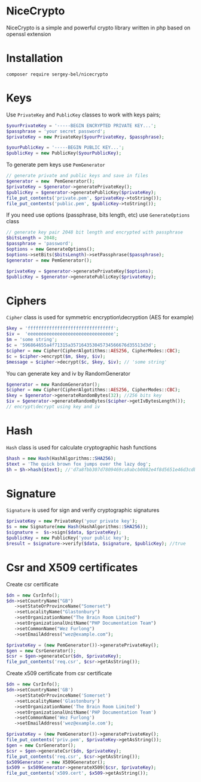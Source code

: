 # NiceCrypto
NiceCrypto is a simple and powerful crypto library written in  php based on openssl extension

# Installation
`composer require sergey-bel/nicecrypto`
# Keys
Use `PrivateKey` and `PublicKey` classes to work with keys pairs;
```php
$yourPrivateKey = '-----BEGIN ENCRYPTED PRIVATE KEY...';
$passphrase = 'your secret password';
$privateKey = new PrivateKey($yourPrivateKey, $passphrase);
```

```php
$yourPublicKey = '-----BEGIN PUBLIC KEY...';
$publicKey = new PublicKey($yourPublicKey);
```

To generate pem keys use `PemGenerator`
```php
// generate private and public keys and save in files
$generator = new  PemGenerator();
$privateKey = $generator->generatePrivateKey();
$publicKey = $generator->generatePublicKey($privateKey);
file_put_contents('private.pem', $privateKey->toString());
file_put_contents('public.pem', $publicKey->toString());
```

If you need use options (passphrase, bits length, etc) use `GenerateOptions` class
```php
// generate key pair 2048 bit length and encrypted with passphrase
$bitsLength = 2048;
$passphrase = 'password';
$options = new GenerateOptions();
$options->setBits($bitsLength)->setPassphrase($passphrase);
$generator = new PemGenerator();

$privateKey = $generator->generatePrivateKey($options);
$publicKey = $generator->generatePublicKey($privateKey);
```
# Ciphers

`Cipher` class is used for symmetric encryption\decryption (AES for example)

```php
$key = 'ffffffffffffffffffffffffffffffff';
$iv =  'eeeeeeeeeeeeeeeeeeeeeeeeeeeeeeee';
$m = 'some string';
$c = '596864655a4f71315a357164353045734566676d35513d3d';
$cipher = new Cipher(CipherAlgotithms::AES256, CipherModes::CBC);
$c = $cipher->encrypt($m, $key, $iv);
$message = $cipher->decrypt($c, $key, $iv); // 'some string'
```
You can generate key and iv by RandomGenerator
```php
$generator = new RandomGenerator();
$cipher = new Cipher(CipherAlgotithms::AES256, CipherModes::CBC);
$key = $generator->generateRandomBytes(32); //256 bits key
$iv = $generator->generateRandomBytes($cipher->getIvBytesLength());
// encrypt\decrypt using key and iv

```
# Hash

`Hash` class is used for calculate cryptographic hash functions 
```php
$hash = new Hash(HashAlgorithms::SHA256);
$text = 'The quick brown fox jumps over the lazy dog';
$h = $h->hash($text); //'d7a8fbb307d7809469ca9abcb0082e4f8d5651e46d3cdb762d02d0bf37c9e592'
```

# Signature

`Signature` is used for sign and verify cryptographic signatures

```php
$privateKey = new PrivateKey('your private key');
$s = new Signature(new Hash(HashAlgorithms::SHA256));
$signature =  $s->sign($data, $privateKey);
$publicKey = new PublicKey('your public key');
$result = $signature->verify($data, $signature, $publicKey); //true
```

# Csr and X509 certificates

Create csr certificate

```php
$dn = new CsrInfo();
$dn->setCountryName("GB")
   ->setStateOrProvinceName("Somerset")
   ->setLocalityName("Glastonbury")
   ->setOrganizationName("The Brain Room Limited")
   ->setOrganizationalUnitName("PHP Documentation Team")
   ->setCommonName("Wez Furlong")
   ->setEmailAddress("wez@example.com");

$privateKey = (new PemGenerator())->generatePrivateKey();
$gen = new CsrGenerator();
$csr = $gen->generateCsr($dn, $privateKey);
file_put_contents('req.csr', $csr->getAsString());
```

Create x509 certificate from csr certificate

```php
$dn = new CsrInfo();
$dn->setCountryName('GB')
   ->setStateOrProvinceName('Somerset')
   ->setLocalityName('Glastonbury')
   ->setOrganizationName('The Brain Room Limited')
   ->setOrganizationalUnitName('PHP Documentation Team')
   ->setCommonName('Wez Furlong')
   ->setEmailAddress('wez@example.com');

$privateKey = (new PemGenerator())->generatePrivateKey();
file_put_contents('priv.pem', $privateKey->getAsString());
$gen = new CsrGenerator();
$csr = $gen->generateCsr($dn, $privateKey);
file_put_contents('req.csr', $csr->getAsString());
$x509Generator = new X509Generator();
$x509 = $x509Generator->generateX509($csr, $privateKey);
file_put_contents('x509.cert', $x509->getAsString());
```